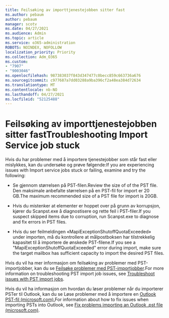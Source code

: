 ```yaml
---
title: Feilsøking av importtjenestejobben sitter fast
ms.author: pebaum
author: pebaum
manager: scotv
ms.date: 04/27/2021
ms.audience: Admin
ms.topic: article
ms.service: o365-administration
ROBOTS: NOINDEX, NOFOLLOW
localization_priority: Priority
ms.collection: Adm_O365
ms.custom:
- "7907"
- "9003046"
ms.openlocfilehash: 987383037f843d347477c0becc859c663736a676
ms.sourcegitcommit: c977687a7dd03288a9ba396cf2a48ea384d72634
ms.translationtype: MT
ms.contentlocale: nb-NO
ms.lasthandoff: 04/27/2021
ms.locfileid: "52125488"
---
```

# <a name="troubleshooting-import-service-job-stuck"></a><span data-ttu-id="6e383-102">Feilsøking av importtjenestejobben sitter fast</span><span class="sxs-lookup"><span data-stu-id="6e383-102">Troubleshooting Import Service job stuck</span></span>

<span data-ttu-id="6e383-103">Hvis du har problemer med å importere tjenestejobber som står fast eller mislykkes, kan du undersøke og prøve følgende:</span><span class="sxs-lookup"><span data-stu-id="6e383-103">If you are experiencing issues with Import service jobs stuck or failing, examine and try the following:</span></span>

- <span data-ttu-id="6e383-104">Se gjennom størrelsen på PST-filen.</span><span class="sxs-lookup"><span data-stu-id="6e383-104">Review the size of of the PST file.</span></span> <span data-ttu-id="6e383-105">Den maksimale anbefalte størrelsen på en PST-fil for import er 20 GB.</span><span class="sxs-lookup"><span data-stu-id="6e383-105">The maximum recommended size of a PST file for import is 20GB.</span></span>

- <span data-ttu-id="6e383-106">Hvis du mistenker at elementer er hoppet over på grunn av korrupsjon, kjører du Scanpst.exe å diagnostisere og rette feil i PST-filer.</span><span class="sxs-lookup"><span data-stu-id="6e383-106">If you suspect skipped items due to corruption, run Scanpst.exe to diagnose and fix errors in PST files.</span></span>

- <span data-ttu-id="6e383-107">Hvis du ser feilmeldingen «MapiExceptionShutoffQuotaExceeded» under importen, må du kontrollere at målpostboksen har tilstrekkelig kapasitet til å importere de ønskede PST-filene.</span><span class="sxs-lookup"><span data-stu-id="6e383-107">If you see a "MapiExceptionShutoffQuotaExceeded" error during import, make sure the target mailbox has sufficient capacity to import the desired PST files.</span></span>

<span data-ttu-id="6e383-108">Hvis du vil ha mer informasjon om feilsøking av problemer med PST-importjobber, kan du se [Feilsøke problemer med PST-importjobber](https://docs.microsoft.com/office365/troubleshoot/pst-import-service/issues-with-pst-import-job).</span><span class="sxs-lookup"><span data-stu-id="6e383-108">For more information on troubleshooting PST import job issues, see [Troubleshoot issues with PST import jobs](https://docs.microsoft.com/office365/troubleshoot/pst-import-service/issues-with-pst-import-job).</span></span>

<span data-ttu-id="6e383-109">Hvis du vil ha informasjon om hvordan du løser problemer når du importerer PSTer til Outlook, kan du se Løse problemer med å importere en [Outlook PST-fil (microsoft.com).](https://support.microsoft.com/topic/fix-problems-importing-an-outlook-pst-file-2d2e50dc-5c36-4ab2-ab50-f1be733b3d6e?ui=en-us&rs=en-us&ad=us)</span><span class="sxs-lookup"><span data-stu-id="6e383-109">For information about how to fix issues when importing PSTs into Outlook, see [Fix problems importing an Outlook .pst file (microsoft.com)](https://support.microsoft.com/topic/fix-problems-importing-an-outlook-pst-file-2d2e50dc-5c36-4ab2-ab50-f1be733b3d6e?ui=en-us&rs=en-us&ad=us).</span></span>
